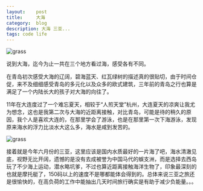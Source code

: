 ```yaml
---
layout:    post
title:     大海
category:  blog
description: 大海 三亚...
tags: code life
---
```

![grass](http://yunpan.alibaba-inc.com/share/scan.do?info=G75xsD4FJ&pInfo=G75xsD4FJ)

说到大海，迄今为止一共在三个地方看过海，感受各有不同。

在青岛初次感受大海的辽阔，碧海蓝天、红瓦绿树的描述真的很贴切，由于时间仓促，来不及细细感受青岛的多元化以及众多的欧式建筑，三年前的青岛之行也算是满足了一个内陆长大的孩子对大海的向往了。

<script src="style/js/audio.min.js"></script> 

<script> 
  audiojs.events.ready(function() {
          audiojs.createAll();
            });
</script> 

<p><audio src="style/audio/whistle.mp3" preload="auto"></audio></p> 


11年在大连度过了一个难忘夏天，相较于“人煎天堂”杭州，大连夏天的凉爽让我尤为想念，这也是我第二次与大海的近距离接触，对比青岛，可能是待的稍久的原因，我个人是喜欢大连的，在那里学会了游泳，也是在那里第一次下海游泳，发现原来海水的浮力比淡水大这么多，海水是咸到发苦的。

![grass](http://yunpan.alibaba-inc.com/share/scan.do?spm={}.{}.0.0.0LALED&info=075xsD3l3&pInfo=075xsD3l3&app_name=)

接着就是今年六月份的三亚，这里应该是国内水质最好的一片海了吧，海水清澈见底，视野无比开阔，遗憾的是没有去成被誉为中国马代的蜈支洲，而是选择去西岛玩了不少海上运动，潜水略坑爹，不过也算近距离接触海洋生物了，印象最深刻的也就是摩托艇了，150码以上的速度不是哪都能体会得到的。总体来说三亚之旅还是很愉快的，在高负荷的工作中能抽出几天时间旅行确实是有助于减少负能量。。。


